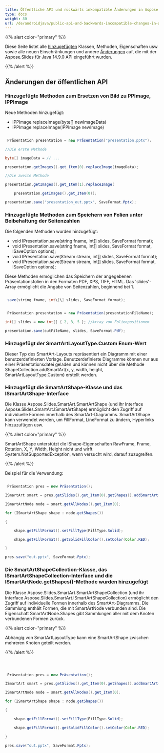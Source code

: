 ```yaml
---
title: Öffentliche API und rückwärts inkompatible Änderungen in Aspose.Slides für Java 14.9.0
type: docs
weight: 80
url: /de/androidjava/public-api-and-backwards-incompatible-changes-in-aspose-slides-for-java-14-9-0/
---
```


{{% alert color="primary" %}} 

Diese Seite listet alle [hinzugefügten](/slides/de/androidjava/public-api-and-backwards-incompatible-changes-in-aspose-slides-for-java-14-9-0/) Klassen, Methoden, Eigenschaften usw. sowie alle neuen Einschränkungen und andere [Änderungen](/slides/de/androidjava/public-api-and-backwards-incompatible-changes-in-aspose-slides-for-java-14-9-0/) auf, die mit der Aspose.Slides für Java 14.9.0 API eingeführt wurden.

{{% /alert %}} 
## **Änderungen der öffentlichen API**
### **Hinzugefügte Methoden zum Ersetzen von Bild zu PPImage, IPPImage**
Neue Methoden hinzugefügt:

- IPPImage.replaceImage(byte[] newImageData)
- IPPImage.replaceImage(IPPImage newImage)

``` java

 Präsentation presentation = new Präsentation("presentation.pptx");

//Die erste Methode

byte[] imageData = // ...

presentation.getImages().get_Item(0).replaceImage(imageData);

//Die zweite Methode

presentation.getImages().get_Item(1).replaceImage(

    presentation.getImages().get_Item(0));

presentation.save("presentation_out.pptx", SaveFormat.Pptx);

```
### **Hinzugefügte Methoden zum Speichern von Folien unter Beibehaltung der Seitenzahlen**
Die folgenden Methoden wurden hinzugefügt:

- void IPresentation.save(string fname, int[] slides, SaveFormat format);
- void IPresentation.save(string fname, int[] slides, SaveFormat format, ISaveOption options);
- void IPresentation.save(Stream stream, int[] slides, SaveFormat format);
- void IPresentation.save(Stream stream, int[] slides, SaveFormat format, ISaveOption options);

Diese Methoden ermöglichen das Speichern der angegebenen Präsentationsfolien in den Formaten PDF, XPS, TIFF, HTML. Das 'slides'-Array ermöglicht die Angabe von Seitenzahlen, beginnend bei 1.

``` java

 save(string fname, int\[\] slides, SaveFormat format);

```




``` java

 Präsentation presentation = new Präsentation(presentationFileName);

int[] slides = new int[] { 2, 3, 5 }; //Array von Folienpositionen

presentation.save(outFileName, slides, SaveFormat.Pdf);

```
### **Hinzugefügt der SmartArtLayoutType.Custom Enum-Wert**
Dieser Typ des SmartArt-Layouts repräsentiert ein Diagramm mit einer benutzerdefinierten Vorlage. Benutzerdefinierte Diagramme können nur aus einer Präsentationsdatei geladen und können nicht über die Methode ShapeCollection.addSmartArt(x, y, width, height, SmartArtLayoutType.Custom) erstellt werden.
### **Hinzugefügt die SmartArtShape-Klasse und das ISmartArtShape-Interface**
Die Klasse Aspose.Slides.SmartArt.SmartArtShape (und ihr Interface Aspose.Slides.SmartArt.ISmartArtShape) ermöglicht den Zugriff auf individuelle Formen innerhalb des SmartArt-Diagramms. SmartArtShape kann verwendet werden, um FillFormat, LineFormat zu ändern, Hyperlinks hinzuzufügen usw.

{{% alert color="primary" %}} 

SmartArtShape unterstützt die IShape-Eigenschaften RawFrame, Frame, Rotation, X, Y, Width, Height nicht und wirft System.NotSupportedException, wenn versucht wird, darauf zuzugreifen.

{{% /alert %}} 

Beispiel für die Verwendung:

``` java

 Präsentation pres = new Präsentation();

ISmartArt smart = pres.getSlides().get_Item(0).getShapes().addSmartArt(10, 10, 400, 300, SmartArtLayoutType.BasicBlockList);

ISmartArtNode node = smart.getAllNodes().get_Item(0);

for (ISmartArtShape shape : node.getShapes())

{

    shape.getFillFormat().setFillType(FillType.Solid);

    shape.getFillFormat().getSolidFillColor().setColor(Color.RED);

}

pres.save("out.pptx", SaveFormat.Pptx);

```
### **Die SmartArtShapeCollection-Klasse, das ISmartArtShapeCollection-Interface und die ISmartArtNode.getShapes()-Methode wurden hinzugefügt**
Die Klasse Aspose.Slides.SmartArt.SmartArtShapeCollection (und ihr Interface Aspose.Slides.SmartArt.ISmartArtShapeCollection) ermöglicht den Zugriff auf individuelle Formen innerhalb des SmartArt-Diagramms. Die Sammlung enthält Formen, die mit SmartArtNode verbunden sind. Die Eigenschaft SmartArtNode.Shapes gibt Sammlungen aller mit dem Knoten verbundenen Formen zurück.

{{% alert color="primary" %}} 

Abhängig von SmartArtLayoutType kann eine SmartArtShape zwischen mehreren Knoten geteilt werden.

{{% /alert %}} 

﻿

``` java

 Präsentation pres = new Präsentation();

ISmartArt smart = pres.getSlides().get_Item(0).getShapes().addSmartArt(10, 10, 400, 300, SmartArtLayoutType.BasicBlockList);

ISmartArtNode node = smart.getAllNodes().get_Item(0);

for (ISmartArtShape shape : node.getShapes())

{

    shape.getFillFormat().setFillType(FillType.Solid);

    shape.getFillFormat().getSolidFillColor().setColor(Color.RED);

}

pres.save("out.pptx", SaveFormat.Pptx);

```